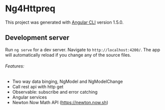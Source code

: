 # Ng4Httpreq

This project was generated with [Angular CLI](https://github.com/angular/angular-cli) version 1.5.0.

## Development server

Run `ng serve` for a dev server. Navigate to `http://localhost:4200/`. The app will automatically reload if you change any of the source files.

###### Features:
- Two way data binging, NgModel and NgModelChange
- Call rest api with http get
- Observable: subscribe and error catching
- Angular services
- Newton Now Math API (https://newton.now.sh)

